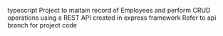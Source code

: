  typescript Project to maitain record of Employees and perform CRUD operations using a REST API created in express framework
Refer to api branch for project code
